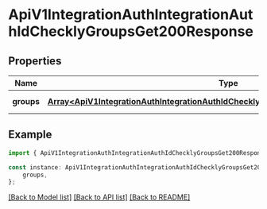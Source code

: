 # ApiV1IntegrationAuthIntegrationAuthIdChecklyGroupsGet200Response


## Properties

Name | Type | Description | Notes
------------ | ------------- | ------------- | -------------
**groups** | [**Array&lt;ApiV1IntegrationAuthIntegrationAuthIdChecklyGroupsGet200ResponseGroupsInner&gt;**](ApiV1IntegrationAuthIntegrationAuthIdChecklyGroupsGet200ResponseGroupsInner.md) |  | [default to undefined]

## Example

```typescript
import { ApiV1IntegrationAuthIntegrationAuthIdChecklyGroupsGet200Response } from './api';

const instance: ApiV1IntegrationAuthIntegrationAuthIdChecklyGroupsGet200Response = {
    groups,
};
```

[[Back to Model list]](../README.md#documentation-for-models) [[Back to API list]](../README.md#documentation-for-api-endpoints) [[Back to README]](../README.md)
